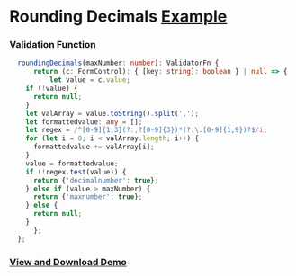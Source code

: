 # Rounding Decimals [Example](https://plnkr.co/edit/dYzICF32iYCbEuJIYkR2?p=preview)

### Validation Function
``` ts
  roundingDecimals(maxNumber: number): ValidatorFn {
      return (c: FormControl): { [key: string]: boolean } | null => {
          let value = c.value;
    if (!value) {
      return null;
    }
    let valArray = value.toString().split(',');
    let formattedvalue: any = [];
    let regex = /^[0-9]{1,3}(?:,?[0-9]{3})*(?:\.[0-9]{1,9})?$/i;
    for (let i = 0; i < valArray.length; i++) {
      formattedvalue += valArray[i];
    }
    value = formattedvalue;
    if (!regex.test(value)) {
      return {'decimalnumber': true};
    } else if (value > maxNumber) {
      return {'maxnumber': true};
    } else {
      return null;
    }
      };
  };
```

### [View and Download Demo](https://plnkr.co/edit/dYzICF32iYCbEuJIYkR2?p=preview)